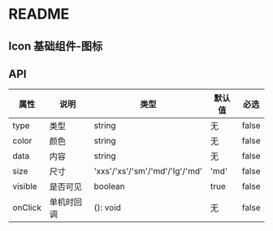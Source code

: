 # README
## Icon 基础组件-图标
## API

属性 | 说明 | 类型 | 默认值 | 必选
----|-----|------|------|------
type | 类型 | string | 无 | false
color | 颜色 | string | 无 | false
data | 内容 | string | 无 | false
size | 尺寸 | 'xxs'/'xs'/'sm'/'md'/'lg'/'md' | 'md' |false
visible | 是否可见 | boolean | true | false
onClick | 单机时回调 | (): void | 无 | false
